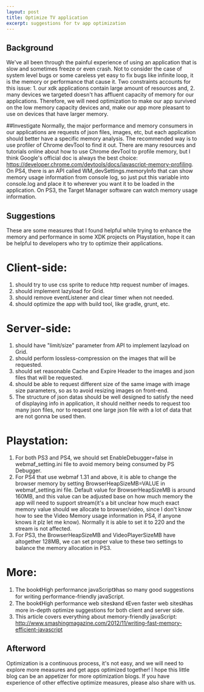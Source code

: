 ```yaml
---
layout: post
title: Optimize TV application
excerpt: suggestions for tv app optimization
---
```

## Background
We've all been through the painful experience of using an application that is slow and sometimes freeze or even crash. Not to consider the case of system level bugs or some careless yet easy to fix bugs like infinite loop, it is the memory or performance that cause it. Two constraints accounts for this issue: 1. our xdk applications contain large amount of resources and, 2. many devices we targeted doesn't has affluent capacity of memory for our applications. 
Therefore, we will need optimization to make our app survived on the low memory capacity devices and, make our app more pleasant to use on devices that have larger memory.
          
##Investigate
Normally, the major performance and memory consumers in our applications are requests of json files, images, etc, but each application should better have a specific memory analysis. The recommended way is to use profiler of Chrome devTool to find it out. There are many resources and tutorials online about how to use Chrome devTool to profile memory, but I think Google's official doc is always the best choice: https://developer.chrome.com/devtools/docs/javascript-memory-profiling.
On PS4, there is an API called WM_devSettings.memoryInfo that can show memory usage information from console log, so just put this variable into console.log and place it to wherever you want it to be loaded in the application.
On PS3, the Target Manager software can watch memory usage information. 
 
## Suggestions
These are some measures that I found helpful while trying to enhance the memory and performance in some XDK projects on Playstation, hope it can be helpful to developers who try to optimize their applications.

# Client-side:
1. should try to use css sprite to reduce http request number of images.
2. should implement lazyload for Grid.
3. should remove eventListener and clear timer when not needed.
4. should optimize the app with build tool, like gradle, grunt, etc.

# Server-side:
1. should have "limit/size" parameter from API to implement lazyload on Grid.
2. should perform lossless-compression on the images that will be requested.
3. should set reasonable Cache and Expire Header to the images and json files that will be requested.
4. should be able to request different size of the same image with image size parameters, so as to avoid resizing images on front-end.
5. The structure of json datas should be well designed to satisfy the need of displaying info in application, it should neither needs to request too many json files, nor to request one large json file with a lot of data that are not gonna be used then.

# Playstation:
1. For both PS3 and PS4, we should set EnableDebugger=false in webmaf_setting.ini file to avoid memory being consumed by PS Debugger.
2. For PS4 that use webmaf 1.31 and above, it is able to change the browser memory by setting BrowserHeapSizeMB=VALUE in webmaf_setting.ini file. Default value for BrowserHeapSizeMB is around 160MB, and this value can be adjusted base on how much memory the app will need to support stream(it's a bit unclear how much exact memory value should we allocate to browser/video, since I don't know how to see the Video Memory usage information in PS4,  if anyone knows it plz let me know). Normally it is able to set it to 220 and the stream is not affected.
3. For PS3, the BrowserHeapSizeMB and VideoPlayerSizeMB have altogether 128MB, we can set proper value to these two settings to balance the memory allocation in PS3.

# More:
1. The book《High performance javaScript》has so many good suggestions for writing performance-friendly javaScript.
2. The book《High performance web sites》and 《Even faster web sites》has more in-depth optimize suggestions for both client and server side. 
3. This article covers everything about memory-friendly javaScript: http://www.smashingmagazine.com/2012/11/writing-fast-memory-efficient-javascript 


## Afterword
Optimization is a continuous process, it's not easy, and we will need to explore more measures and get apps optimized together! I hope this little blog can be an appetizer for more optimization blogs. If you have experience of other effective optimize measures, please also share with us.
